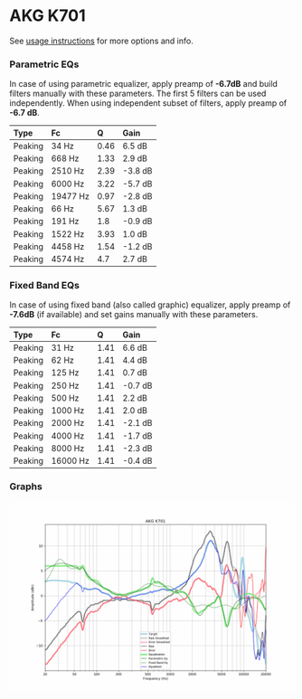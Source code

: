 # AKG K701
See [usage instructions](https://github.com/jaakkopasanen/AutoEq#usage) for more options and info.

### Parametric EQs
In case of using parametric equalizer, apply preamp of **-6.7dB** and build filters manually
with these parameters. The first 5 filters can be used independently.
When using independent subset of filters, apply preamp of **-6.7 dB**.

| Type    | Fc       |    Q | Gain    |
|:--------|:---------|:-----|:--------|
| Peaking | 34 Hz    | 0.46 | 6.5 dB  |
| Peaking | 668 Hz   | 1.33 | 2.9 dB  |
| Peaking | 2510 Hz  | 2.39 | -3.8 dB |
| Peaking | 6000 Hz  | 3.22 | -5.7 dB |
| Peaking | 19477 Hz | 0.97 | -2.8 dB |
| Peaking | 66 Hz    | 5.67 | 1.3 dB  |
| Peaking | 191 Hz   | 1.8  | -0.9 dB |
| Peaking | 1522 Hz  | 3.93 | 1.0 dB  |
| Peaking | 4458 Hz  | 1.54 | -1.2 dB |
| Peaking | 4574 Hz  | 4.7  | 2.7 dB  |

### Fixed Band EQs
In case of using fixed band (also called graphic) equalizer, apply preamp of **-7.6dB**
(if available) and set gains manually with these parameters.

| Type    | Fc       |    Q | Gain    |
|:--------|:---------|:-----|:--------|
| Peaking | 31 Hz    | 1.41 | 6.6 dB  |
| Peaking | 62 Hz    | 1.41 | 4.4 dB  |
| Peaking | 125 Hz   | 1.41 | 0.7 dB  |
| Peaking | 250 Hz   | 1.41 | -0.7 dB |
| Peaking | 500 Hz   | 1.41 | 2.2 dB  |
| Peaking | 1000 Hz  | 1.41 | 2.0 dB  |
| Peaking | 2000 Hz  | 1.41 | -2.1 dB |
| Peaking | 4000 Hz  | 1.41 | -1.7 dB |
| Peaking | 8000 Hz  | 1.41 | -2.3 dB |
| Peaking | 16000 Hz | 1.41 | -0.4 dB |

### Graphs
![](./AKG%20K701.png)
